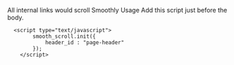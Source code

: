 All internal links would scroll Smoothly
Usage
Add this script just before the body.

```
  <script type="text/javascript">
        smooth_scroll.init({
            header_id : "page-header"
        });
    </script>


```

